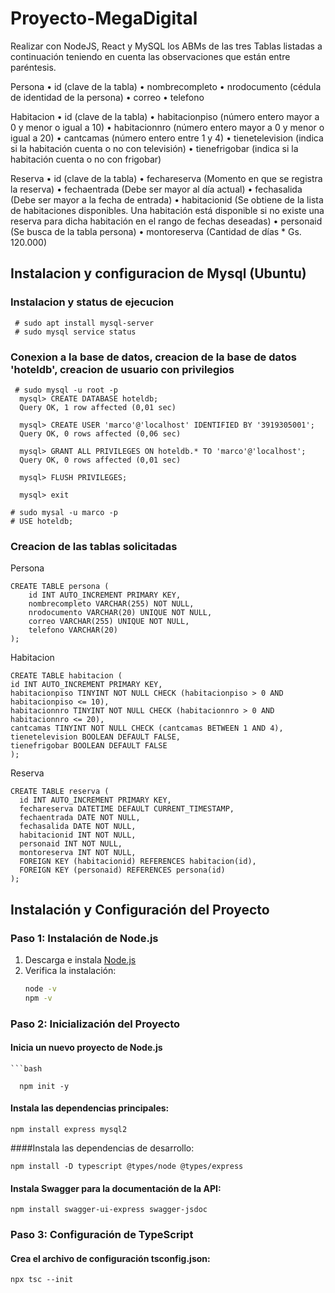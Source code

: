 # Proyecto-MegaDigital

Realizar con NodeJS, React y MySQL los ABMs de las tres Tablas listadas a continuación
teniendo en cuenta las observaciones que están entre paréntesis.

Persona
• id (clave de la tabla)
• nombrecompleto
• nrodocumento (cédula de identidad de la persona)
• correo
• telefono

Habitacion
• id (clave de la tabla)
• habitacionpiso (número entero mayor a 0 y menor o igual a 10)
• habitacionnro (número entero mayor a 0 y menor o igual a 20)
• cantcamas (número entero entre 1 y 4)
• tienetelevision (indica si la habitación cuenta o no con televisión)
• tienefrigobar (indica si la habitación cuenta o no con frigobar)

Reserva
• id (clave de la tabla)
• fechareserva (Momento en que se registra la reserva)
• fechaentrada (Debe ser mayor al día actual)
• fechasalida (Debe ser mayor a la fecha de entrada)
• habitacionid (Se obtiene de la lista de habitaciones disponibles. Una habitación está
disponible si no existe una reserva para dicha habitación en el rango de fechas
deseadas)
• personaid (Se busca de la tabla persona)
• montoreserva (Cantidad de días * Gs. 120.000)

## Instalacion y configuracion de Mysql (Ubuntu)
  ### Instalacion y status de ejecucion
     # sudo apt install mysql-server
     # sudo mysql service status

  ### Conexion a la base de datos, creacion de la base de datos 'hoteldb', creacion de usuario con privilegios

     # sudo mysql -u root -p
      mysql> CREATE DATABASE hoteldb;
      Query OK, 1 row affected (0,01 sec)
      
      mysql> CREATE USER 'marco'@'localhost' IDENTIFIED BY '3919305001';
      Query OK, 0 rows affected (0,06 sec)
      
      mysql> GRANT ALL PRIVILEGES ON hoteldb.* TO 'marco'@'localhost';
      Query OK, 0 rows affected (0,01 sec)
      
      mysql> FLUSH PRIVILEGES;

      mysql> exit

    # sudo mysal -u marco -p
    # USE hoteldb;

### Creacion de las tablas solicitadas

  Persona

    CREATE TABLE persona (
        id INT AUTO_INCREMENT PRIMARY KEY,
        nombrecompleto VARCHAR(255) NOT NULL,
        nrodocumento VARCHAR(20) UNIQUE NOT NULL,
        correo VARCHAR(255) UNIQUE NOT NULL,
        telefono VARCHAR(20)
    );

  Habitacion

    CREATE TABLE habitacion (
    id INT AUTO_INCREMENT PRIMARY KEY,
    habitacionpiso TINYINT NOT NULL CHECK (habitacionpiso > 0 AND habitacionpiso <= 10),
    habitacionnro TINYINT NOT NULL CHECK (habitacionnro > 0 AND habitacionnro <= 20),
    cantcamas TINYINT NOT NULL CHECK (cantcamas BETWEEN 1 AND 4),
    tienetelevision BOOLEAN DEFAULT FALSE,
    tienefrigobar BOOLEAN DEFAULT FALSE
    );

  Reserva

    CREATE TABLE reserva (
      id INT AUTO_INCREMENT PRIMARY KEY,
      fechareserva DATETIME DEFAULT CURRENT_TIMESTAMP,
      fechaentrada DATE NOT NULL,
      fechasalida DATE NOT NULL,
      habitacionid INT NOT NULL,
      personaid INT NOT NULL,
      montoreserva INT NOT NULL,
      FOREIGN KEY (habitacionid) REFERENCES habitacion(id),
      FOREIGN KEY (personaid) REFERENCES persona(id)
    );


## Instalación y Configuración del Proyecto

### Paso 1: Instalación de Node.js
1. Descarga e instala [Node.js](https://nodejs.org/)
2. Verifica la instalación:
   ```bash
   node -v
   npm -v


### Paso 2: Inicialización del Proyecto
  
  #### Inicia un nuevo proyecto de Node.js
    ```bash
    
      npm init -y

      
  #### Instala las dependencias principales:
  
    npm install express mysql2


####Instala las dependencias de desarrollo:

    npm install -D typescript @types/node @types/express
    
#### Instala Swagger para la documentación de la API:

    npm install swagger-ui-express swagger-jsdoc

### Paso 3: Configuración de TypeScript

#### Crea el archivo de configuración tsconfig.json:

    npx tsc --init




  

     

